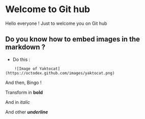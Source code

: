 # Welcome to Git hub

Hello everyone ! Just to welcome you on Git hub 

## Do you know how to embed images in the markdown ?

* Do this :
```
    ![Image of Yaktocat](https://octodex.github.com/images/yaktocat.png)

```
And then, Bingo !

Transform in **bold**

And in *italic*

And other ***underline***
